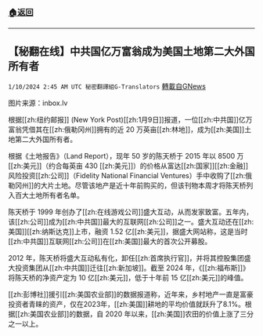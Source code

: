 ###  [:house:返回](README.md)
---


## 【秘翻在线】中共国亿万富翁成为美国土地第二大外国所有者
`1/10/2024 2:45 AM UTC 秘密翻譯組G-Translators` [轉載自GNews](https://gnews.org/articles/2202986)

图片来源：inbox.lv

根据[[zh:纽约邮报]] (New York Post)[[zh:1月9日]]报道，一位[[zh:中共国]]亿万富翁凭借其在[[zh:俄勒冈州]]拥有的近 20 万英亩[[zh:林地]]，成为[[zh:美国]]土地第二大外国所有者。

根据《土地报告》（Land Report），现年 50 岁的陈天桥于 2015 年以 8500 万[[zh:美元]]（约合每英亩 430 [[zh:美元]]）的价格从富达[[zh:国家]][[zh:金融]]风险投资[[zh:公司]]（Fidelity National Financial Ventures）手中收购了[[zh:俄勒冈州]]的大片土地。尽管该地产是近十年前购买的，但该刊物本周才将陈天桥列入百大土地所有者名单。

陈天桥于 1999 年创办了[[zh:在线游戏公司]]盛大互动，从而发家致富。五年内，该[[zh:公司]]成为[[zh:中共国]]最大的互联网[[zh:公司]]之一。盛大互动还在[[zh:美国]][[zh:纳斯达克]]上市，融资 1.52 亿[[zh:美元]]，据盛大网站称，这是当时[[zh:中共国]]互联网[[zh:公司]]在[[zh:美国]]最大的首次公开募股。

2012 年，陈天桥将盛大互动私有化，卸任[[zh:首席执行官]]，并将其控股集团盛大投资集团从[[zh:中共国]]迁往[[zh:新加坡]]。截至 2024 年，《[[zh:福布斯]]》将陈天桥的净资产定为 10 亿[[zh:美元]]，低于十年前 15 亿[[zh:美元]]的峰值。

[[zh:彭博社]]援引[[zh:美国农业部]]的数据报道称，近年来，乡村地产一直是富豪投资者青睐的资产，仅在2023年，[[zh:美国]]耕地的平均价值就跃升了8.1%。根据[[zh:美国农业部]]的数据，自 2020 年以来，[[zh:美国]]农田的价值上涨了三分之一以上。
